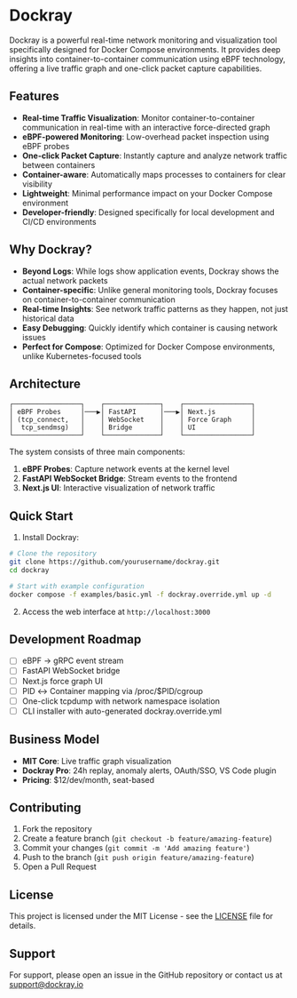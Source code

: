 # Dockray

Dockray is a powerful real-time network monitoring and visualization tool specifically designed for Docker Compose environments. It provides deep insights into container-to-container communication using eBPF technology, offering a live traffic graph and one-click packet capture capabilities.

## Features

- **Real-time Traffic Visualization**: Monitor container-to-container communication in real-time with an interactive force-directed graph
- **eBPF-powered Monitoring**: Low-overhead packet inspection using eBPF probes
- **One-click Packet Capture**: Instantly capture and analyze network traffic between containers
- **Container-aware**: Automatically maps processes to containers for clear visibility
- **Lightweight**: Minimal performance impact on your Docker Compose environment
- **Developer-friendly**: Designed specifically for local development and CI/CD environments

## Why Dockray?

- **Beyond Logs**: While logs show application events, Dockray shows the actual network packets
- **Container-specific**: Unlike general monitoring tools, Dockray focuses on container-to-container communication
- **Real-time Insights**: See network traffic patterns as they happen, not just historical data
- **Easy Debugging**: Quickly identify which container is causing network issues
- **Perfect for Compose**: Optimized for Docker Compose environments, unlike Kubernetes-focused tools

## Architecture

```
┌─────────────────┐    ┌──────────────┐    ┌─────────────────┐
│ eBPF Probes     │───▶│ FastAPI      │───▶│ Next.js         │
│ (tcp_connect,   │    │ WebSocket    │    │ Force Graph     │
│  tcp_sendmsg)   │    │ Bridge       │    │ UI              │
└─────────────────┘    └──────────────┘    └─────────────────┘
```

The system consists of three main components:
1. **eBPF Probes**: Capture network events at the kernel level
2. **FastAPI WebSocket Bridge**: Stream events to the frontend
3. **Next.js UI**: Interactive visualization of network traffic

## Quick Start

1. Install Dockray:
```bash
# Clone the repository
git clone https://github.com/yourusername/dockray.git
cd dockray

# Start with example configuration
docker compose -f examples/basic.yml -f dockray.override.yml up -d
```

2. Access the web interface at `http://localhost:3000`

## Development Roadmap

- [ ] eBPF → gRPC event stream
- [ ] FastAPI WebSocket bridge  
- [ ] Next.js force graph UI
- [ ] PID ↔ Container mapping via /proc/$PID/cgroup
- [ ] One-click tcpdump with network namespace isolation
- [ ] CLI installer with auto-generated dockray.override.yml

## Business Model

- **MIT Core**: Live traffic graph visualization
- **Dockray Pro**: 24h replay, anomaly alerts, OAuth/SSO, VS Code plugin
- **Pricing**: $12/dev/month, seat-based

## Contributing

1. Fork the repository
2. Create a feature branch (`git checkout -b feature/amazing-feature`)
3. Commit your changes (`git commit -m 'Add amazing feature'`)
4. Push to the branch (`git push origin feature/amazing-feature`)
5. Open a Pull Request

## License

This project is licensed under the MIT License - see the [LICENSE](LICENSE) file for details.

## Support

For support, please open an issue in the GitHub repository or contact us at support@dockray.io
